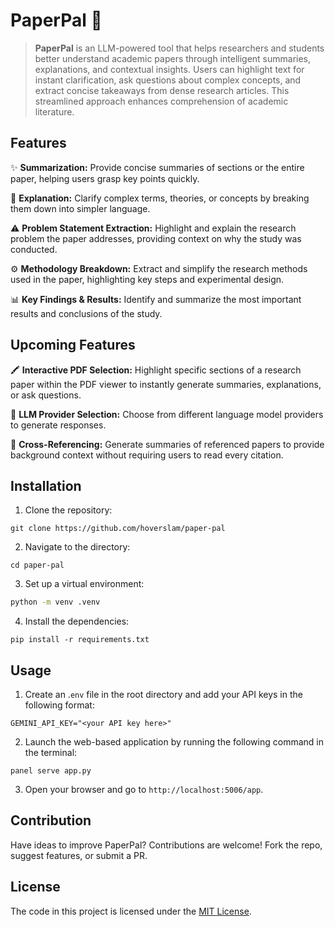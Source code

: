# PaperPal :handshake:

> **PaperPal** is an LLM-powered tool that helps researchers and students better understand academic papers through intelligent summaries, explanations, and contextual insights. Users can highlight text for instant clarification, ask questions about complex concepts, and extract concise takeaways from dense research articles. This streamlined approach enhances comprehension of academic literature.


## Features

:sparkles: **Summarization:** Provide concise summaries of sections or the entire paper, helping users grasp key points quickly.

:mag_right: **Explanation:** Clarify complex terms, theories, or concepts by breaking them down into simpler language.

:warning: **Problem Statement Extraction:** Highlight and explain the research problem the paper addresses, providing context on why the study was conducted.

:gear: **Methodology Breakdown:** Extract and simplify the research methods used in the paper, highlighting key steps and experimental design.

:bar_chart: **Key Findings & Results:** Identify and summarize the most important results and conclusions of the study.


## Upcoming Features

:crayon: **Interactive PDF Selection:** Highlight specific sections of a research paper within the PDF viewer to instantly generate summaries, explanations, or ask questions.

:wrench: **LLM Provider Selection:** Choose from different language model providers to generate responses.

:link: **Cross-Referencing:** Generate summaries of referenced papers to provide background context without requiring users to read every citation.


## Installation

1. Clone the repository:

```
git clone https://github.com/hoverslam/paper-pal
```

2. Navigate to the directory:

```
cd paper-pal
```

3. Set up a virtual environment:

```bash
python -m venv .venv
```

4. Install the dependencies:

```
pip install -r requirements.txt
```

## Usage

1. Create an .`env` file in the root directory and add your API keys in the following format:

```
GEMINI_API_KEY="<your API key here>"
```

2. Launch the web-based application by running the following command in the terminal:

```
panel serve app.py
```

3.  Open your browser and go to `http://localhost:5006/app`.


## Contribution

Have ideas to improve PaperPal? Contributions are welcome! Fork the repo, suggest features, or submit a PR.


## License

The code in this project is licensed under the [MIT License](LICENSE.txt).